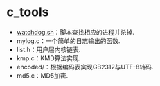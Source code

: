 # c\_tools

* [watchdog.sh](https://github.com/Tianer1123/c_tools/blob/master/watchdog.sh)：脚本查找相应的进程并杀掉.
* mylog.c：一个简单的日志输出的函数.
* list.h：用户层内核链表.
* kmp.c：KMD算法实现.
* encoded/：根据编码表实现GB2312与UTF-8转码.
* md5.c：MD5加密.
